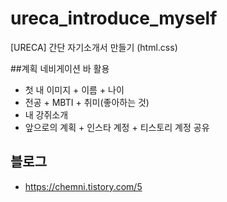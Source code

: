 # ureca_introduce_myself
[URECA] 간단 자기소개서 만들기 (html.css)

##계획
네비게이션 바 활용
- 첫 내 이미지 + 이름 + 나이
- 전공 + MBTI + 취미(좋아하는 것)
- 내 강쥐소개
- 앞으로의 계획 + 인스타 계정 + 티스토리 계정 공유

## 블로그
- https://chemni.tistory.com/5
